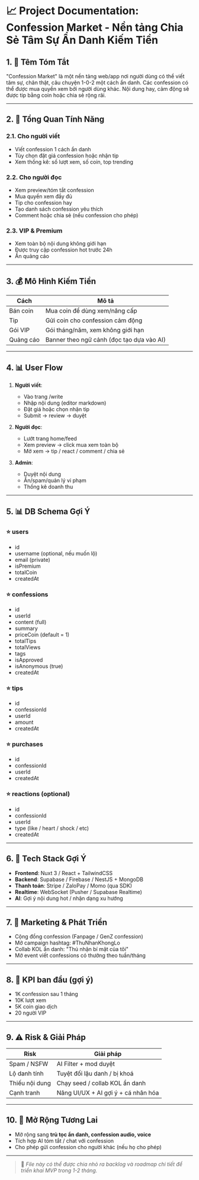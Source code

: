 # 📈 Project Documentation: Confession Market - Nền tảng Chia Sẻ Tâm Sự Ẩn Danh Kiếm Tiền

## 1. 🔎 Têm Tóm Tắt

"Confession Market" là một nền tảng web/app nơi người dùng có thể viết tâm sự, chân thật, câu chuyện 1-0-2 một cách ẩn danh. Các confession có thể được mua quyền xem bởi người dùng khác. Nội dung hay, cảm động sẽ được tip bằng coin hoặc chia sẻ rộng rãi.

---

## 2. 💼 Tổng Quan Tính Năng

### 2.1. Cho người viết

- Viết confession 1 cách ẩn danh
- Tùy chọn đặt giá confession hoặc nhận tip
- Xem thống kê: số lượt xem, số coin, top trending

### 2.2. Cho người đọc

- Xem preview/tóm tắt confession
- Mua quyền xem đầy đủ
- Tip cho confession hay
- Tạo danh sách confession yêu thích
- Comment hoặc chia sẻ (nếu confession cho phép)

### 2.3. VIP & Premium

- Xem toàn bộ nội dung không giới hạn
- Được truy cập confession hot trước 24h
- Ẩn quảng cáo

---

## 3. 💰 Mô Hình Kiếm Tiền

| Cách      | Mô tả                                     |
| --------- | ----------------------------------------- |
| Bán coin  | Mua coin để dùng xem/nâng cấp             |
| Tip       | Gửi coin cho confession cảm động          |
| Gói VIP   | Gói tháng/năm, xem không giới hạn         |
| Quảng cáo | Banner theo ngữ cảnh (đọc tạo dựa vào AI) |

---

## 4. 📊 User Flow

1. **Người viết**:

   - Vào trang /write
   - Nhập nội dung (editor markdown)
   - Đặt giá hoặc chọn nhận tip
   - Submit → review → duyệt

2. **Người đọc**:

   - Lướt trang home/feed
   - Xem preview → click mua xem toàn bộ
   - Mở xem → tip / react / comment / chia sẻ

3. **Admin**:

   - Duyệt nội dung
   - Ẩn/spam/quản lý vi phạm
   - Thống kê doanh thu

---

## 5. 📊 DB Schema Gợi Ý

### ⭐ users

- id
- username (optional, nếu muốn lộ)
- email (private)
- isPremium
- totalCoin
- createdAt

### ⭐ confessions

- id
- userId
- content (full)
- summary
- priceCoin (default = 1)
- totalTips
- totalViews
- tags
- isApproved
- isAnonymous (true)
- createdAt

### ⭐ tips

- id
- confessionId
- userId
- amount
- createdAt

### ⭐ purchases

- id
- confessionId
- userId
- createdAt

### ⭐ reactions (optional)

- id
- confessionId
- userId
- type (like / heart / shock / etc)
- createdAt

---

## 6. 🧰 Tech Stack Gợi Ý

- **Frontend**: Nuxt 3 / React + TailwindCSS
- **Backend**: Supabase / Firebase / NestJS + MongoDB
- **Thanh toán**: Stripe / ZaloPay / Momo (qua SDK)
- **Realtime**: WebSocket (Pusher / Supabase Realtime)
- **AI**: Gợi ý nội dung hot / nhận dạng xu hướng

---

## 7. 🌈 Marketing & Phát Triển

- Cộng đồng confession (Fanpage / GenZ confession)
- Mở campaign hashtag: #ThuNhanKhongLo
- Collab KOL ẩn danh: "Thú nhận bí mật của tôi"
- Mở event viết confessions có thưởng theo tuần/tháng

---

## 8. 🎯 KPI ban đầu (gợi ý)

- 1K confession sau 1 tháng
- 10K lượt xem
- 5K coin giao dịch
- 20 người VIP

---

## 9. ⚠️ Risk & Giải Pháp

| Risk           | Giải pháp                           |
| -------------- | ----------------------------------- |
| Spam / NSFW    | AI Filter + mod duyệt               |
| Lộ danh tính   | Tuyệt đối lậu danh / bị khoá        |
| Thiếu nội dung | Chạy seed / collab KOL ẩn danh      |
| Cạnh tranh     | Nâng UI/UX + AI gợi ý + cá nhân hóa |

---

## 10. 🌟 Mở Rộng Tương Lai

- Mở rộng sang **trủ tọc ẩn danh, confession audio, voice**
- Tích hợp AI tóm tắt / chat với confession
- Cho phép gửi confession cho người khác (nếu họ cho phép)

---

> 📄 *File này có thể được chia nhỏ ra backlog và roadmap chi tiết để triển khai MVP trong 1-2 tháng.*

